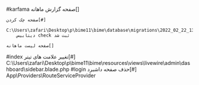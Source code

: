 #karfama
    صفحه گزارش ماهانه[]
        
    صفحه چک کردن[#]
        C:\Users\zafari\Desktop\p\bime11\bime\database\migrations\2022_02_22_130811_create_bimeshodes_table.php
        دیتابیس check ثبت شد

    صفحه لیست ماهانه[]
#index
    تغییر علامت های تیتر[#]
        C:\Users\zafari\Desktop\p\bime11\bime\resources\views\livewire\admin\dashboard\sidebar.blade.php
#login
    حذف صفحه داشبرد[#]
        App\Providers\RouteServiceProvider
        
    
